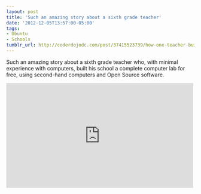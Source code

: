 ```yaml
---
layout: post
title: 'Such an amazing story about a sixth grade teacher'
date: '2012-12-05T13:57:00-05:00'
tags:
- Ubuntu
- Schools
tumblr_url: http://coderdojodc.com/post/37415523739/how-one-teacher-built-a-computer-lab-for-free
---
```

Such an amazing story about a sixth grade teacher who, with minimal experience with computers, built his school a complete computer lab for free, using second-hand computers and Open Source software.

<div class="video-wrapper">
<iframe width="500" height="281" src="https://www.youtube.com/embed/nZ84GcDGoMw?feature=oembed" frameborder="0" allowfullscreen=""></iframe>
</div>
